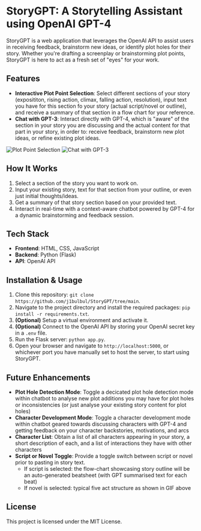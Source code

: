 # StoryGPT: A Storytelling Assistant using OpenAI GPT-4

StoryGPT is a web application that leverages the OpenAI API to assist users in receiving feedback, brainstorm new ideas, or identify plot holes for their story.  Whether you're drafting a screenplay or brainstorming plot points, StoryGPT is here to act as a fresh set of "eyes" for your work.

## Features

- **Interactive Plot Point Selection**: Select different sections of your story (exposititon, rising action, climax, falling action, resolution), input text you have for this section fo your story (actual script/novel or outline), and receive a summary of that section in a flow chart for your reference.
- **Chat with GPT-3**: Interact directly with GPT-4, which is "aware" of the section in your story you are discussing and the actual content for that part in your story, in order to: receive feedback, brainstorm new plot ideas, or refine existing plot ideas.

![Plot Point Selection](INSERT_GIF_LINK_HERE "Plot Point Selection Demo")
![Chat with GPT-3](INSERT_GIF_LINK_HERE "Chat with GPT-3 Demo")

## How It Works

1. Select a section of the story you want to work on.
2. Input your existing story, text for that section from your outline, or even just initial thoughts/ideas.
3. Get a summary of that story section based on your provided text.
4. Interact in real-time with a context-aware chatbot powered by GPT-4 for a dynamic brainstorming and feedback session.

## Tech Stack

- **Frontend**: HTML, CSS, JavaScript
- **Backend**: Python (Flask)
- **API**: OpenAI API

## Installation & Usage

1. Clone this repository: `git clone https://github.com/j1bulbul/StoryGPT/tree/main`.
2. Navigate to the project directory and install the required packages: `pip install -r requirements.txt`.
3. **(Optional)** Setup a virtual environment and activate it.
4. **(Optional)** Connect to the OpenAI API by storing your OpenAI secret key in a `.env` file.
5. Run the Flask server: `python app.py`.
6. Open your browser and navigate to `http://localhost:5000`, or whichever port you have manually set to host the server, to start using StoryGPT.

## Future Enhancements

- **Plot Hole Detection Mode**: Toggle a decicated plot hole detection mode within chatbot to analyse new plot additions you may have for plot holes or inconsistencies (or just analyse your existing story content for plot holes)
- **Character Development Mode**: Toggle a character development mode within chatbot geared towards discussing characters with GPT-4 and getting feedback on your character backstories, motivations, and arcs
- **Character List**: Obtain a list of all characters appearing in your story, a short description of each, and a list of interactions they have with other characters
- **Script or Novel Toggle**: Provide a toggle switch between script or novel prior to pasting in story text.
  - If script is selected: the flow-chart showcasing story outline will be an auto-generated beatsheet (with GPT summarised text for each beat)
  - If novel is selected: typical five act structure as shown in GIF above

## License

This project is licensed under the MIT License.
